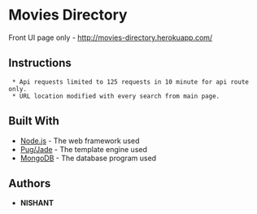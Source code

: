 # Movies Directory

Front UI page only - http://movies-directory.herokuapp.com/

## Instructions
```
 * Api requests limited to 125 requests in 10 minute for api route only.
 * URL location modified with every search from main page.
```

## Built With
* [Node.js](http://www.nodejs.org) - The web framework used
* [Pug/Jade](http://www.pugjs.org) - The template engine used
* [MongoDB](http://www.mongodb.com) - The database program used

## Authors

* **NISHANT**
